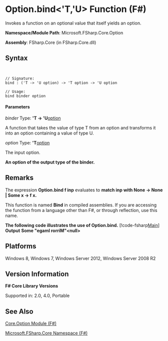 # Option.bind<'T,'U> Function (F#)

Invokes a function on an optional value that itself yields an option.

**Namespace/Module Path**: Microsoft.FSharp.Core.Option

**Assembly**: FSharp.Core (in FSharp.Core.dll)


## Syntax


```


// Signature:
bind : ('T -> 'U option) -> 'T option -> 'U option

// Usage:
bind binder option

```



#### Parameters
*binder*
Type: **'T -&gt; 'U**[option](http://msdn.microsoft.com/en-us/library/b08add48-34bf-4410-80a1-ef6a8daddc58)


A function that takes the value of type T from an option and transforms it into an option containing a value of type U.


*option*
Type: **'T**[option](http://msdn.microsoft.com/en-us/library/b08add48-34bf-4410-80a1-ef6a8daddc58)


The input option.



**An option of the output type of the binder.**
## Remarks
The expression **Option.bind f inp** evaluates to **match inp with None -&gt; None | Some x -&gt; f x.**

This function is named **Bind** in compiled assemblies. If you are accessing the function from a language other than F#, or through reflection, use this name.

**The following code illustrates the use of Option.bind.**
[!code-fsharp[Main](snippets/fsoptions/snippet1.fs)]
**Output**
**Some "egamI rorriM"&lt;null&gt;**
## Platforms
Windows 8, Windows 7, Windows Server 2012, Windows Server 2008 R2


## Version Information
**F# Core Library Versions**

Supported in: 2.0, 4.0, Portable




## See Also
[Core.Option Module &#40;F&#35;&#41;](Core.Option-Module-%5BFSharp%5D.md)

[Microsoft.FSharp.Core Namespace &#40;F&#35;&#41;](Microsoft.FSharp.Core-Namespace-%5BFSharp%5D.md)

